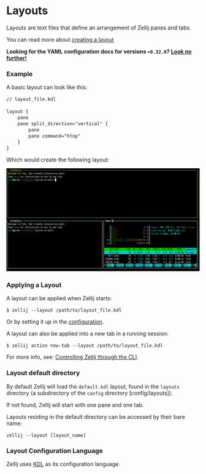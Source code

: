 # Layouts

Layouts are text files that define an arrangement of Zellij panes and tabs.

You can read more about [creating a layout](./creating-a-layout.md)

**Looking for the YAML configuration docs for versions `<0.32.0`? [Look no further!](/old-documentation)**

### Example

A basic layout can look like this:
```kdl
// layout_file.kdl

layout {
    pane
    pane split_direction="vertical" {
        pane
        pane command="htop"
    }
}
```
Which would create the following layout:

![basic-layout-example](img/basic-layout-example.png)


### Applying a Layout

A layout can be applied when Zellij starts:
```
$ zellij --layout /path/to/layout_file.kdl
```

Or by setting it up in the [configuration](./configuration.md).

A layout can also be applied into a new tab in a running session:
```
$ zellij action new-tab --layout /path/to/layout_file.kdl
```

For more info, see: [Controlling Zellij through the CLI](./controlling-zellij-through-cli.md).

### Layout default directory

By default Zellij will load the `default.kdl` layout, found in the `layouts` directory (a subdirectory of the `config` directory [config/layouts]).

If not found, Zellij will start with one pane and one tab.

Layouts residing in the default directory can be accessed by their bare name:
```
zellij --layout [layout_name]
```

### Layout Configuration Language

Zellij uses [KDL](https://kdl.dev) as its configuration language.
